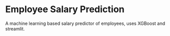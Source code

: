 # Employee Salary Prediction
A machine learning based salary predictor of employees, uses XGBoost and streamlit.
